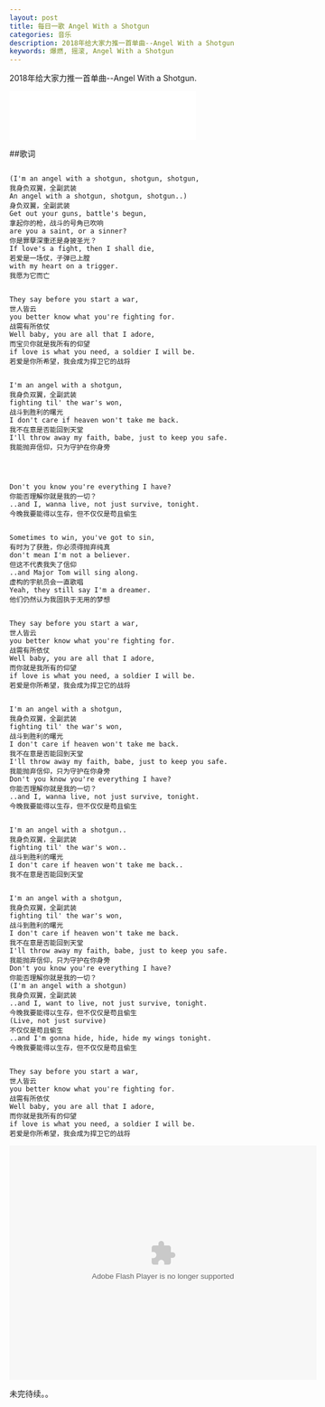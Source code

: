 ```yaml
---
layout: post
title: 每日一歌 Angel With a Shotgun
categories: 音乐
description: 2018年给大家力推一首单曲--Angel With a Shotgun
keywords: 爆燃, 摇滚, Angel With a Shotgun
---
```


2018年给大家力推一首单曲--Angel With a Shotgun.

<iframe frameborder="no" border="0" marginwidth="0" marginheight="0" width="330" height="86" src="//music.163.com/outchain/player?type=2&id=30051135&auto=1&height=66"></iframe>

##歌词

```

(I'm an angel with a shotgun, shotgun, shotgun,
我身负双翼，全副武装
An angel with a shotgun, shotgun, shotgun..)
身负双翼，全副武装
Get out your guns, battle's begun,
拿起你的枪，战斗的号角已吹响
are you a saint, or a sinner?
你是罪孽深重还是身披圣光？
If love's a fight, then I shall die,
若爱是一场仗，子弹已上膛
with my heart on a trigger.
我愿为它而亡


They say before you start a war,
世人皆云
you better know what you're fighting for.
战需有所依仗
Well baby, you are all that I adore,
而宝贝你就是我所有的仰望
if love is what you need, a soldier I will be.
若爱是你所希望，我会成为捍卫它的战将


I'm an angel with a shotgun,
我身负双翼，全副武装
fighting til' the war's won,
战斗到胜利的曙光
I don't care if heaven won't take me back.
我不在意是否能回到天堂
I'll throw away my faith, babe, just to keep you safe.
我能抛弃信仰，只为守护在你身旁




Don't you know you're everything I have?
你能否理解你就是我的一切？
..and I, wanna live, not just survive, tonight.
今晚我要能得以生存，但不仅仅是苟且偷生


Sometimes to win, you've got to sin,
有时为了获胜，你必须得抛弃纯真
don't mean I'm not a believer.
但这不代表我失了信仰
..and Major Tom will sing along.
虚构的宇航员会一直歌唱
Yeah, they still say I'm a dreamer.
他们仍然认为我固执于无用的梦想


They say before you start a war,
世人皆云
you better know what you're fighting for.
战需有所依仗
Well baby, you are all that I adore,
而你就是我所有的仰望
if love is what you need, a soldier I will be.
若爱是你所希望，我会成为捍卫它的战将


I'm an angel with a shotgun,
我身负双翼，全副武装
fighting til' the war's won,
战斗到胜利的曙光
I don't care if heaven won't take me back.
我不在意是否能回到天堂
I'll throw away my faith, babe, just to keep you safe.
我能抛弃信仰，只为守护在你身旁
Don't you know you're everything I have?
你能否理解你就是我的一切？
..and I, wanna live, not just survive, tonight.
今晚我要能得以生存，但不仅仅是苟且偷生


I'm an angel with a shotgun..
我身负双翼，全副武装
fighting til' the war's won..
战斗到胜利的曙光
I don't care if heaven won't take me back..
我不在意是否能回到天堂


I'm an angel with a shotgun,
我身负双翼，全副武装
fighting til' the war's won,
战斗到胜利的曙光
I don't care if heaven won't take me back.
我不在意是否能回到天堂
I'll throw away my faith, babe, just to keep you safe.
我能抛弃信仰，只为守护在你身旁
Don't you know you're everything I have?
你能否理解你就是我的一切？
(I'm an angel with a shotgun)
我身负双翼，全副武装
..and I, want to live, not just survive, tonight.
今晚我要能得以生存，但不仅仅是苟且偷生
(Live, not just survive)
不仅仅是苟且偷生
..and I'm gonna hide, hide, hide my wings tonight.
今晚我要能得以生存，但不仅仅是苟且偷生


They say before you start a war,
世人皆云
you better know what you're fighting for.
战需有所依仗
Well baby, you are all that I adore,
而你就是我所有的仰望
if love is what you need, a soldier I will be.
若爱是你所希望，我会成为捍卫它的战将
```

<embed height="415" width="544" quality="high" allowfullscreen="true" type="application/x-shockwave-flash" src="//static.hdslb.com/miniloader.swf" flashvars="aid=17616133&page=1" pluginspage="//www.adobe.com/shockwave/download/download.cgi?P1_Prod_Version=ShockwaveFlash">

未完待续。。


